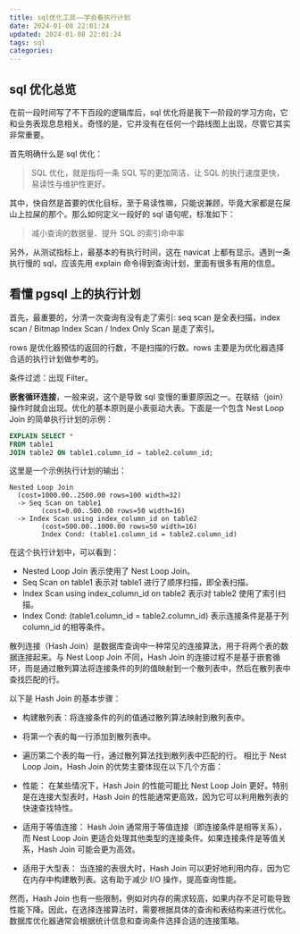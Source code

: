 ```yaml
---
title: sql优化工具——学会看执行计划
date: 2024-01-08 22:01:24
updated: 2024-01-08 22:01:24
tags: sql
categories:
---
```


## sql 优化总览

在前一段时间写了不下百段的逻辑库后，sql 优化将是我下一阶段的学习方向，它和业务表现息息相关。奇怪的是，它并没有在任何一个路线图上出现，尽管它其实非常重要。

首先明确什么是 sql 优化：

> SQL 优化，就是指将一条 SQL 写的更加简洁，让 SQL 的执行速度更快，易读性与维护性更好。

其中，快自然是首要的优化目标，至于易读性嘛，只能说兼顾，毕竟大家都是在屎山上拉屎的那个。那么如何定义一段好的 sql 语句呢，标准如下：

> 减小查询的数据量、提升 SQL 的索引命中率

另外，从测试指标上，最基本的有执行时间，这在 navicat 上都有显示。遇到一条执行慢的 sql，应该先用 explain 命令得到查询计划，里面有很多有用的信息。

## 看懂 pgsql 上的执行计划

首先，最重要的，分清一次查询有没有走了索引: seq scan 是全表扫描，index scan / Bitmap Index Scan / Index Only Scan 是走了索引。

rows 是优化器预估的返回的行数，不是扫描的行数。rows 主要是为优化器选择合适的执行计划做参考的。

条件过滤：出现 Filter。

**嵌套循环连接**，一般来说，这个是导致 sql 变慢的重要原因之一。在联结（join）操作时就会出现。优化的基本原则是小表驱动大表。下面是一个包含 Nest Loop Join 的简单执行计划的示例：

```sql
EXPLAIN SELECT *
FROM table1
JOIN table2 ON table1.column_id = table2.column_id;
```

这里是一个示例执行计划的输出：

```
Nested Loop Join
  (cost=1000.00..2500.00 rows=100 width=32)
  -> Seq Scan on table1
        (cost=0.00..500.00 rows=50 width=16)
  -> Index Scan using index_column_id on table2
        (cost=500.00..1000.00 rows=50 width=16)
        Index Cond: (table1.column_id = table2.column_id)
```

在这个执行计划中，可以看到：

- Nested Loop Join 表示使用了 Nest Loop Join。
- Seq Scan on table1 表示对 table1 进行了顺序扫描，即全表扫描。
- Index Scan using index_column_id on table2 表示对 table2 使用了索引扫描。
- Index Cond: (table1.column_id = table2.column_id) 表示连接条件是基于列 column_id 的相等条件。

散列连接（Hash Join）是数据库查询中一种常见的连接算法，用于将两个表的数据连接起来。与 Nest Loop Join 不同，Hash Join 的连接过程不是基于嵌套循环，而是通过散列算法将连接条件的列的值映射到一个散列表中，然后在散列表中查找匹配的行。

以下是 Hash Join 的基本步骤：

- 构建散列表：将连接条件的列的值通过散列算法映射到散列表中。
- 将第一个表的每一行添加到散列表中。
- 遍历第二个表的每一行，通过散列算法找到散列表中匹配的行。
  相比于 Nest Loop Join，Hash Join 的优势主要体现在以下几个方面：

- 性能： 在某些情况下，Hash Join 的性能可能比 Nest Loop Join 更好。特别是在连接大型表时，Hash Join 的性能通常更高效，因为它可以利用散列表的快速查找特性。

- 适用于等值连接： Hash Join 通常用于等值连接（即连接条件是相等关系），而 Nest Loop Join 更适合处理其他类型的连接条件。如果连接条件是等值关系，Hash Join 可能会更为高效。

- 适用于大型表： 当连接的表很大时，Hash Join 可以更好地利用内存，因为它在内存中构建散列表。这有助于减少 I/O 操作，提高查询性能。

然而，Hash Join 也有一些限制，例如对内存的需求较高，如果内存不足可能导致性能下降。因此，在选择连接算法时，需要根据具体的查询和表结构来进行优化。数据库优化器通常会根据统计信息和查询条件选择合适的连接策略。
